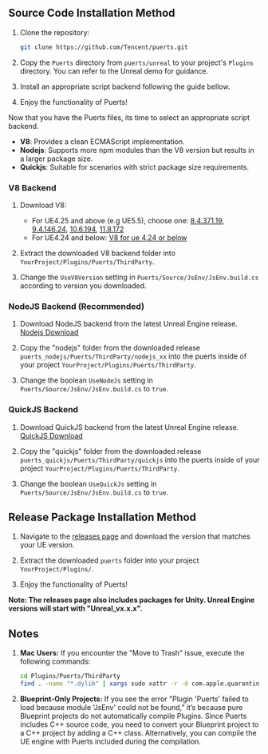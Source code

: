 ## Source Code Installation Method

1. Clone the repository:
    ```sh
    git clone https://github.com/Tencent/puerts.git
    ```
2. Copy the `Puerts` directory from `puerts/unreal` to your project's `Plugins` directory. You can refer to the Unreal demo for guidance.

3. Install an appropriate script backend following the guide bellow.

4. Enjoy the functionality of Puerts!

Now that you have the Puerts files, its time to select an appropriate script backend.

- **V8**: Provides a clean ECMAScript implementation.
- **Nodejs**: Supports more npm modules than the V8 version but results in a larger package size.
- **Quickjs**: Suitable for scenarios with strict package size requirements.

### V8 Backend
1. Download V8:
    - For UE4.25 and above (e.g UE5.5), choose one: [8.4.371.19](https://github.com/puerts/backend-v8/releases/download/V8_8.4.371.19_230822/v8_bin_8.4.371.19.tgz), [9.4.146.24](https://github.com/puerts/backend-v8/releases/download/V8_9.4.146.24_240430/v8_bin_9.4.146.24.tgz), [10.6.194](https://github.com/puerts/backend-v8/releases/download/V8_10.6.194_240612/v8_bin_10.6.194.tgz), [11.8.172](https://github.com/puerts/backend-v8/releases/download/V8_11.8.172_with_new_wrap_241205/v8_bin_11.8.172.tgz)
    - For UE4.24 and below: [V8 for ue 4.24 or below](https://github.com/puerts/backend-v8/releases/download/v8_for_ue424_or_below/v8_for_ue424_or_below.tgz)

2. Extract the downloaded V8 backend folder into `YourProject/Plugins/Puerts/ThirdParty`.

3. Change the `UseV8Version` setting in `Puerts/Source/JsEnv/JsEnv.build.cs` according to version you downloaded.

### NodeJS Backend (Recommended)
1. Download NodeJS backend from the latest Unreal Engine release. [Nodejs Download](https://github.com/Tencent/puerts/releases)

2. Copy the "nodejs" folder from the downloaded release `puerts_nodejs/Puerts/ThirdParty/nodejs_xx` into the puerts inside of your project `YourProject/Plugins/Puerts/ThirdParty`. 

3. Change the boolean `UseNodeJs` setting in `Puerts/Source/JsEnv/JsEnv.build.cs` to `true`.

### QuickJS Backend
1. Download QuickJS backend from the latest Unreal Engine release. [QuickJS Download](https://github.com/Tencent/puerts/releases)

2. Copy the "quickjs" folder from the downloaded release `puerts_quickjs/Puerts/ThirdParty/quickjs` into the puerts inside of your project `YourProject/Plugins/Puerts/ThirdParty`. 

3. Change the boolean `UseQuickJs` setting in `Puerts/Source/JsEnv/JsEnv.build.cs` to `true`.

## Release Package Installation Method
1. Navigate to the [releases page](https://github.com/Tencent/puerts/releases) and download the version that matches your UE version. 

2. Extract the downloaded `puerts` folder into your project `YourProject/Plugins/`.

3. Enjoy the functionality of Puerts!

**Note: The releases page also includes packages for Unity. Unreal Engine versions will start with "Unreal_vx.x.x".**

## Notes

1. **Mac Users:**
    If you encounter the "Move to Trash" issue, execute the following commands:
    ```sh
    cd Plugins/Puerts/ThirdParty
    find . -name "*.dylib" | xargs sudo xattr -r -d com.apple.quarantine 
    ```

2. **Blueprint-Only Projects:**
    If you see the error "Plugin 'Puerts' failed to load because module 'JsEnv' could not be found,” it’s because pure Blueprint projects do not automatically compile Plugins. Since Puerts includes C++ source code, you need to convert your Blueprint project to a C++ project by adding a C++ class. Alternatively, you can compile the UE engine with Puerts included during the compilation.